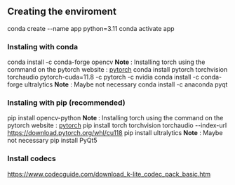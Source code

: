 ## Creating the enviroment
conda create --name app python=3.11 
conda activate app
### Instaling with conda
conda install -c conda-forge opencv
<b> Note </b>: Installing torch using the command on the pytorch website : [pytorch](https://pytorch.org/)
conda install pytorch torchvision torchaudio pytorch-cuda=11.8 -c pytorch -c nvidia
conda install -c conda-forge ultralytics
<b>Note</b> : Maybe not necessary
conda install -c anaconda pyqt

### Instaling with pip (recommended)
pip install opencv-python
<b> Note </b>: Installing torch using the command on the pytorch website : [pytorch](https://pytorch.org/)
pip install torch torchvision torchaudio --index-url https://download.pytorch.org/whl/cu118
pip install ultralytics
<b>Note</b> : Maybe not necessary
pip install PyQt5

### Install codecs
https://www.codecguide.com/download_k-lite_codec_pack_basic.htm
